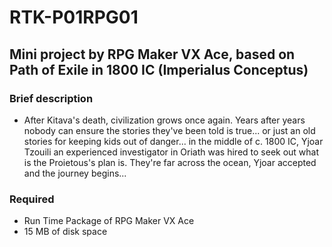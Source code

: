 # RTK-P01RPG01 
## Mini project by RPG Maker VX Ace, based on Path of Exile in 1800 IC (Imperialus Conceptus) 
### Brief description
- After Kitava's death, civilization grows once again. Years after years nobody can ensure the stories they've been told is true... or just an old stories for keeping kids out of danger... in the middle of c. 1800 IC, Yjoar Tzouili an experienced investigator in Oriath was hired to seek out what is the Proietous's plan is. They're far across the ocean, Yjoar accepted and the journey begins...
### Required
- Run Time Package of RPG Maker VX Ace
- 15 MB of disk space
